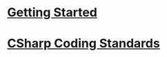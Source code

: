# [Getting Started](dapplo-addons_getting_started.md)
# [CSharp Coding Standards](csharp_coding_standards.md)